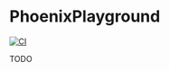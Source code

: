 # PhoenixPlayground

[![CI](https://github.com/phoenix-playground/phoenix_playground/actions/workflows/ci.yml/badge.svg)](https://github.com/phoenix-playground/phoenix_playground/actions/workflows/ci.yml)

TODO
